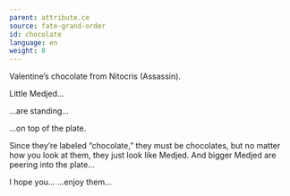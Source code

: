 ```yaml
---
parent: attribute.ce
source: fate-grand-order
id: chocolate
language: en
weight: 0
---
```


Valentine’s chocolate from Nitocris (Assassin).

Little Medjed…

…are standing…

…on top of the plate.

Since they’re labeled “chocolate,” they must be chocolates, but no matter how you look at them, they just look like Medjed.
And bigger Medjed are peering into the plate…

I hope you…
…enjoy them…
